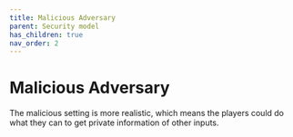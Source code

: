 ```yaml
---
title: Malicious Adversary
parent: Security model
has_children: true
nav_order: 2
---
```


# Malicious Adversary

The malicious setting is more realistic, which means the players could do what they can to get private information of other inputs.
